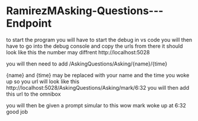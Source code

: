# RamirezMAsking-Questions---Endpoint

to start the program you will have to start the debug in vs code you will then have to go into the debug console and copy the urls from there
it should look like this the number may diffrent http://localhost:5028 

you will then need to add
/AskingQuestions/Asking/{name}/{time}

{name} and {time} may be replaced with your name and the time you woke up so you url will look like this
http://localhost:5028/AskingQuestions/Asking/mark/6:32
you will then add this url to the omnibox

you will then be given a prompt simular to this
wow mark woke up at 6:32 good job
